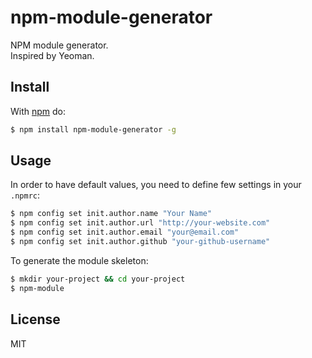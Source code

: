 # npm-module-generator

NPM module generator.  
Inspired by Yeoman.

## Install

With [npm](http://npmjs.org) do:

```bash
$ npm install npm-module-generator -g
```

## Usage

In order to have default values, you need to define few settings in your `.npmrc`:

```bash
$ npm config set init.author.name "Your Name"
$ npm config set init.author.url "http://your-website.com"
$ npm config set init.author.email "your@email.com"
$ npm config set init.author.github "your-github-username"
```

To generate the module skeleton:

```bash
$ mkdir your-project && cd your-project
$ npm-module
```

## License

MIT
